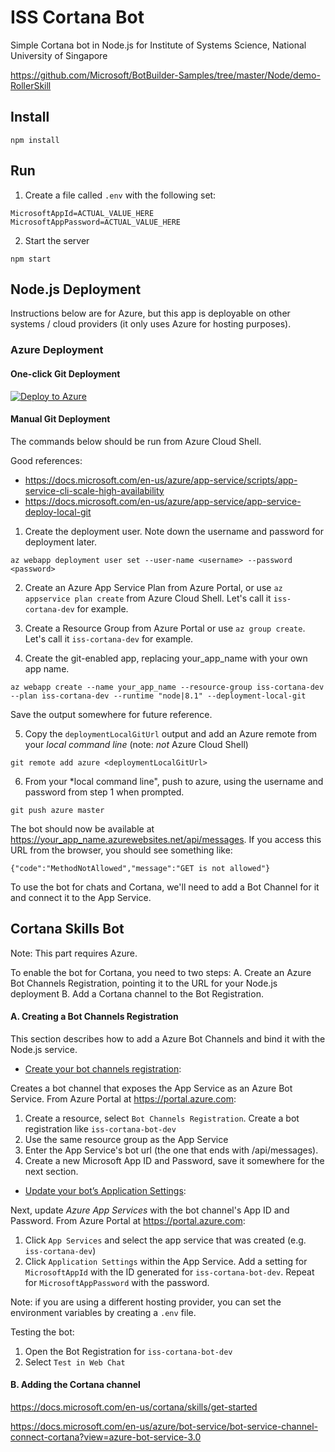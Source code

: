 # ISS Cortana Bot
Simple Cortana bot in Node.js for Institute of Systems Science, National University of Singapore

https://github.com/Microsoft/BotBuilder-Samples/tree/master/Node/demo-RollerSkill

## Install
```
npm install
```

## Run

1. Create a file called `.env` with the following set:
```
MicrosoftAppId=ACTUAL_VALUE_HERE
MicrosoftAppPassword=ACTUAL_VALUE_HERE
```

2. Start the server 
```
npm start
```

## Node.js Deployment

Instructions below are for Azure, but this app is deployable on other systems / cloud providers (it only uses Azure for hosting purposes).

### Azure Deployment

#### One-click Git Deployment
[![Deploy to Azure](https://azuredeploy.net/deploybutton.png)](https://azuredeploy.net/)

#### Manual Git Deployment
The commands below should be run from Azure Cloud Shell.

Good references:
- https://docs.microsoft.com/en-us/azure/app-service/scripts/app-service-cli-scale-high-availability
- https://docs.microsoft.com/en-us/azure/app-service/app-service-deploy-local-git

1. Create the deployment user. Note down the username and password for deployment later.
```
az webapp deployment user set --user-name <username> --password <password>
```

2. Create an Azure App Service Plan from Azure Portal, or use `az appservice plan create` from Azure Cloud Shell. Let's call it `iss-cortana-dev` for example.

3. Create a Resource Group from Azure Portal or use `az group create`. Let's call it `iss-cortana-dev` for example.

4. Create the git-enabled app, replacing your_app_name with your own app name.
```
az webapp create --name your_app_name --resource-group iss-cortana-dev --plan iss-cortana-dev --runtime "node|8.1" --deployment-local-git
```

Save the output somewhere for future reference.

5. Copy the `deploymentLocalGitUrl` output and add an Azure remote from your *local command line* (note: *not* Azure Cloud Shell)
```
git remote add azure <deploymentLocalGitUrl>
```

6. From your *local command line", push to azure, using the username and password from step 1 when prompted.
```
git push azure master
```

The bot should now be available at https://your_app_name.azurewebsites.net/api/messages. If you access this URL from the browser, you should see something like:

```
{"code":"MethodNotAllowed","message":"GET is not allowed"}
```

To use the bot for chats and Cortana, we'll need to add a Bot Channel for it and connect it to the App Service.

## Cortana Skills Bot

Note: This part requires Azure. 

To enable the bot for Cortana, you need to two steps:
A. Create an Azure Bot Channels Registration, pointing it to the URL for your Node.js deployment
B. Add a Cortana channel to the Bot Registration.

#### A. Creating a Bot Channels Registration

This section describes how to add a Azure Bot Channels and bind it with the Node.js service.

- [Create your bot channels registration](https://docs.microsoft.com/en-us/azure/bot-service/bot-builder-howto-deploy-azure?view=azure-bot-service-3.0#create-your-bot-channels-registration):

Creates a bot channel that exposes the App Service as an Azure Bot Service. From Azure Portal at https://portal.azure.com:
  1. Create a resource, select `Bot Channels Registration`. Create a bot registration like `iss-cortana-bot-dev`
  2. Use the same resource group as the App Service
  3. Enter the App Service's bot url (the one that ends with /api/messages).
  4. Create a new Microsoft App ID and Password, save it somewhere for the next section.

- [Update your bot’s Application Settings](https://docs.microsoft.com/en-us/azure/bot-service/bot-builder-howto-deploy-azure?view=azure-bot-service-3.0#create-your-bot-channels-registration):

Next, update *Azure App Services* with the bot channel's App ID and Password. From Azure Portal at https://portal.azure.com:
  1. Click `App Services` and select the app service that was created (e.g. `iss-cortana-dev`)
  2. Click `Application Settings` within the App Service. Add a setting for `MicrosoftAppId` with the ID generated for `iss-cortana-bot-dev`. Repeat for `MicrosoftAppPassword` with the password.

Note: if you are using a different hosting provider, you can set the environment variables by creating a `.env` file.

Testing the bot:
  1. Open the Bot Registration for `iss-cortana-bot-dev`
  2. Select `Test in Web Chat`

#### B. Adding the Cortana channel

https://docs.microsoft.com/en-us/cortana/skills/get-started

https://docs.microsoft.com/en-us/azure/bot-service/bot-service-channel-connect-cortana?view=azure-bot-service-3.0
